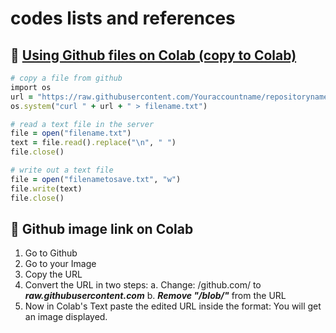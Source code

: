 # codes lists and references

## 🎯 [Using Github files on Colab (copy to Colab)](https://github.com/MK316/codes/blob/main/Files_from_Github_to_Colab.ipynb)

```ruby
# copy a file from github
import os
url = "https://raw.githubusercontent.com/Youraccountname/repositoryname/main/foldername/filename.txt"
os.system("curl " + url + " > filename.txt")
```
```ruby
# read a text file in the server
file = open("filename.txt")
text = file.read().replace("\n", " ")
file.close()
```

```ruby
# write out a text file
file = open("filenametosave.txt", "w")
file.write(text)
file.close()
```


## 🎯 Github image link on Colab

1. Go to Github
2. Go to your Image
3. Copy the URL
4. Convert the URL in two steps: a. Change: /github.com/ to **_raw.githubusercontent.com_** b. **_Remove "/blob/"_** from the URL
5. Now in Colab's Text paste the edited URL inside the format: You will get an image displayed.

